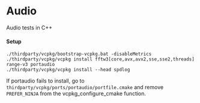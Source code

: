 # Audio
Audio tests in C++

#### Setup

```
./thirdparty/vcpkg/bootstrap-vcpkg.bat -disableMetrics
./thirdparty/vcpkg/vcpkg install fftw3[core,avx,avx2,sse,sse2,threads] range-v3 portaudio
./thirdparty/vcpkg/vcpkg install --head spdlog
```

If portaudio fails to install, go to `thirdparty/vcpkg/ports/portaudio/portfile.cmake` 
and remove `PREFER_NINJA` from the vcpkg_configure_cmake function.

